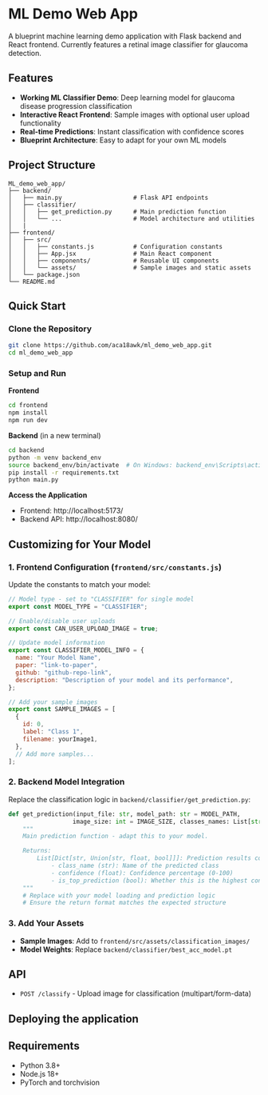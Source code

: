 # ML Demo Web App

A blueprint machine learning demo application with Flask backend and React frontend. Currently features a retinal image classifier for glaucoma detection.

## Features

- **Working ML Classifier Demo**: Deep learning model for glaucoma disease progression classification
- **Interactive React Frontend**: Sample images with optional user upload functionality
- **Real-time Predictions**: Instant classification with confidence scores
- **Blueprint Architecture**: Easy to adapt for your own ML models

## Project Structure

```
ML_demo_web_app/
├── backend/
│   ├── main.py                    # Flask API endpoints
│   ├── classifier/
│   │   ├── get_prediction.py      # Main prediction function
│   │   └── ...                    # Model architecture and utilities
│   |
├── frontend/
│   ├── src/
│   │   ├── constants.js           # Configuration constants
│   │   ├── App.jsx                # Main React component
│   │   ├── components/            # Reusable UI components
│   │   └── assets/                # Sample images and static assets
│   └── package.json
└── README.md
```

## Quick Start

### Clone the Repository

```bash
git clone https://github.com/aca18awk/ml_demo_web_app.git
cd ml_demo_web_app
```

### Setup and Run

**Frontend**

```bash
cd frontend
npm install
npm run dev
```

**Backend** (in a new terminal)

```bash
cd backend
python -m venv backend_env
source backend_env/bin/activate  # On Windows: backend_env\Scripts\activate
pip install -r requirements.txt
python main.py
```

**Access the Application**

- Frontend: http://localhost:5173/
- Backend API: http://localhost:8080/

## Customizing for Your Model

### 1. Frontend Configuration (`frontend/src/constants.js`)

Update the constants to match your model:

```javascript
// Model type - set to "CLASSIFIER" for single model
export const MODEL_TYPE = "CLASSIFIER";

// Enable/disable user uploads
export const CAN_USER_UPLOAD_IMAGE = true;

// Update model information
export const CLASSIFIER_MODEL_INFO = {
  name: "Your Model Name",
  paper: "link-to-paper",
  github: "github-repo-link",
  description: "Description of your model and its performance",
};

// Add your sample images
export const SAMPLE_IMAGES = [
  {
    id: 0,
    label: "Class 1",
    filename: yourImage1,
  },
  // Add more samples...
];
```

### 2. Backend Model Integration

Replace the classification logic in `backend/classifier/get_prediction.py`:

```python
def get_prediction(input_file: str, model_path: str = MODEL_PATH,
                  image_size: int = IMAGE_SIZE, classes_names: List[str] = CLASS_NAMES):
    """
    Main prediction function - adapt this to your model.

    Returns:
        List[Dict[str, Union[str, float, bool]]]: Prediction results containing:
            - class_name (str): Name of the predicted class
            - confidence (float): Confidence percentage (0-100)
            - is_top_prediction (bool): Whether this is the highest confidence prediction
    """
    # Replace with your model loading and prediction logic
    # Ensure the return format matches the expected structure
```

### 3. Add Your Assets

- **Sample Images**: Add to `frontend/src/assets/classification_images/`
- **Model Weights**: Replace `backend/classifier/best_acc_model.pt`

## API

- `POST /classify` - Upload image for classification (multipart/form-data)

## Deploying the application

## Requirements

- Python 3.8+
- Node.js 18+
- PyTorch and torchvision
